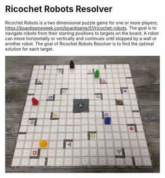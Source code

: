 # Ricochet Robots Resolver

Ricochet Robots is a two dimensional puzzle game for one or more players; https://boardgamegeek.com/boardgame/51/ricochet-robots. The goal is to navigate robots from their starting positions to targets on the board. A robot can move horizontally or vertically and continues until stopped by a wall or another robot. The goal of Ricochet Robots Resolver is to find the optimal solution for each target.

![](/images/ExampleBoard.jpg)
